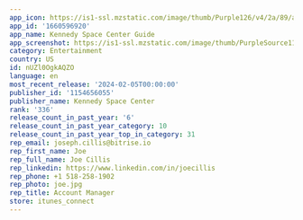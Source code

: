 ```yaml
---
app_icon: https://is1-ssl.mzstatic.com/image/thumb/Purple126/v4/2a/89/ac/2a89ac27-047c-27b3-ac9a-7bc94ddf09d6/AppIcon-1x_U007emarketing-0-7-0-85-220-0.png/1024x1024bb.png
app_id: '1660596920'
app_name: Kennedy Space Center Guide
app_screenshot: https://is1-ssl.mzstatic.com/image/thumb/PurpleSource116/v4/18/12/16/181216d9-9a8f-7243-18f2-cdc265169d16/1481173c-b360-4fb7-9469-0b47afd8edf1_1Simulator_Screen_Shot_-_iPhone_13_Pro_Max_1_-_2023-02-16_at_15.55.14.png/1284x2778bb.png
category: Entertainment
country: US
id: nUZl0OgkAQZO
language: en
most_recent_release: '2024-02-05T00:00:00'
publisher_id: '1154656055'
publisher_name: Kennedy Space Center
rank: '336'
release_count_in_past_year: '6'
release_count_in_past_year_category: 10
release_count_in_past_year_top_in_category: 31
rep_email: joseph.cillis@bitrise.io
rep_first_name: Joe
rep_full_name: Joe Cillis
rep_linkedin: https://www.linkedin.com/in/joecillis
rep_phone: +1 518-258-1902
rep_photo: joe.jpg
rep_title: Account Manager
store: itunes_connect
---
```

